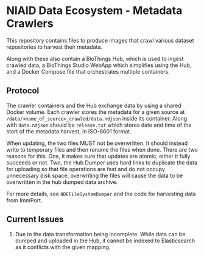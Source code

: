 # NIAID Data Ecosystem - Metadata Crawlers

This repository contains files to produce images that crawl various dataset
repositories to harvest their metadata.

Along with these also contain a BioThings Hub, which is used to ingest crawled
data, a BioThings Studio WebApp which simplifies using the Hub, and a Docker
Compose file that orchestrates multiple containers.

## Protocol

The crawler containers and the Hub exchange data by using a shared Docker
volume. Each crawler stores the metadata for a given source at 
`/data/<name_of_source>_crawled/data.ndjson` inside its container. Along with
`data.ndjson` should be `release.txt` which stores date and time of the start
of the metadata harvest, in ISO-8601 format.

When updating, the two files MUST not be overwritten. It should instead write
to temporary files and then rename the files when done. There are two reasons
for this. One, it makes sure that updates are atomic, either it fully succeeds
or not. Two, the Hub Dumper uses hard links to duplicate the data for uploading
so that file operations are fast and do not occupy unnecessary disk space,
overwriting the files will cause the data to be overwritten in the hub dumped
data archive.

For more details, see `NDEFileSystemDumper` and the code for harvesting data
from ImmPort.

## Current Issues
1. Due to the data transformation being incomplete. While data can be dumped and
uploaded in the Hub, it cannot be indexed to Elasticsearch as it conflicts with
the given mapping.